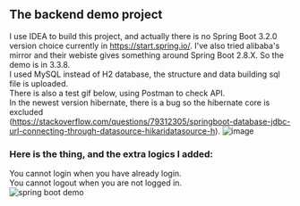 ## The backend demo project
I use IDEA to build this project, and actually there is no Spring Boot 3.2.0 version choice currently in https://start.spring.io/. 
I've also tried alibaba's mirror and their webiste gives something around Spring Boot 2.8.X. So the demo is in 3.3.8.<br>
I used MySQL instead of H2 database, the structure and data building sql file is uploaded.<br>
There is also a test gif below, using Postman to check API.<br>
In the newest version hibernate, there is a bug so the hibernate core is excluded<br>
(https://stackoverflow.com/questions/79312305/springboot-database-jdbc-url-connecting-through-datasource-hikaridatasource-h).
![image](https://github.com/user-attachments/assets/92de081f-9358-45ac-83cf-aa59dfe9d5f2)
### Here is the thing, and the extra logics I added:
You cannot login when you have already login.<br>
You cannot logout when you are not logged in. <br>
![spring boot demo](https://github.com/user-attachments/assets/2275c83c-f865-4693-acf2-a92d8b094437)
